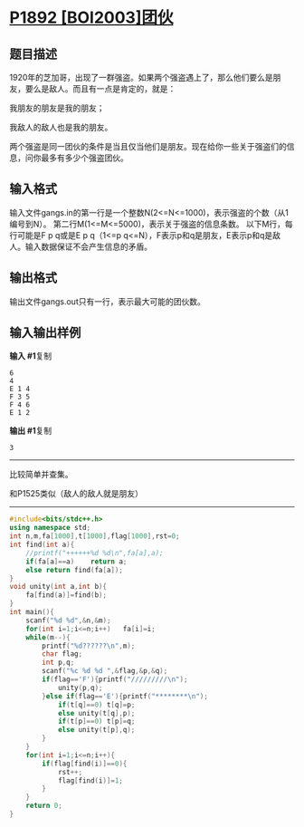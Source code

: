 # [P1892 [BOI2003]团伙](https://www.luogu.com.cn/problem/P1892)

## 题目描述

1920年的芝加哥，出现了一群强盗。如果两个强盗遇上了，那么他们要么是朋友，要么是敌人。而且有一点是肯定的，就是：

我朋友的朋友是我的朋友；

我敌人的敌人也是我的朋友。

两个强盗是同一团伙的条件是当且仅当他们是朋友。现在给你一些关于强盗们的信息，问你最多有多少个强盗团伙。

## 输入格式

输入文件gangs.in的第一行是一个整数N(2<=N<=1000)，表示强盗的个数（从1编号到N）。 第二行M(1<=M<=5000)，表示关于强盗的信息条数。 以下M行，每行可能是F p q或是E p q（1<=p q<=N），F表示p和q是朋友，E表示p和q是敌人。输入数据保证不会产生信息的矛盾。

## 输出格式

输出文件gangs.out只有一行，表示最大可能的团伙数。

## 输入输出样例

**输入 #1**复制

```
6
4
E 1 4
F 3 5
F 4 6
E 1 2
```

**输出 #1**复制

```
3
```



***

比较简单并查集。

和P1525类似（敌人的敌人就是朋友）

***



```c++
#include<bits/stdc++.h>
using namespace std;
int n,m,fa[1000],t[1000],flag[1000],rst=0;
int find(int a){
	//printf("++++++%d %d\n",fa[a],a);
	if(fa[a]==a)	return a;
	else return find(fa[a]);
}
void unity(int a,int b){
	fa[find(a)]=find(b);
}
int main(){
    scanf("%d %d",&n,&m);
    for(int i=1;i<=n;i++)	fa[i]=i;
    while(m--){
    	printf("%d??????\n",m);
    	char flag;
    	int p,q;
    	scanf("%c %d %d ",&flag,&p,&q);
    	if(flag=='F'){printf("/////////\n");
    		unity(p,q);
		}else if(flag=='E'){printf("********\n");
			if(t[q]==0)	t[q]=p;
			else unity(t[q],p);
			if(t[p]==0)	t[p]=q;
			else unity(t[p],q);
		}
	}
	for(int i=1;i<=n;i++){
		if(flag[find(i)]==0){
			rst++;
			flag[find(i)]=1;
		}
	}
	return 0;
}
```

